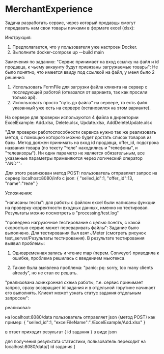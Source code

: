 # MerchantExperience
Задача разработать сервис, через который продавцы смогут передавать нам свои товары пачками в формате excel (xlsx):

Инструкция:
1. Предполагается, что у пользователя уже настроен Docker.
2. Выполните docker-compose up --build main

Замечения по заданию:
"Сервис принимает на вход ссылку на файл и id продавца, к чьему аккаунту будут привязаны загружаемые товары":
Не было понятно, что имеется ввиду под ссылкой на файл, у меня было 2 решения:
1. Использовать FormFile для загрузки файла клиента на сервер с последующей работой (отказался от варианта, так как просили только api).
2. Использовать просто "путь до файла" на сервере, то есть файл указанный уже есть на сервере (остановился на этом варианте).

На сервере для проверки используются 4 файла в директории ExcelExample:
Add.xlsx,
Delete.xlsx,
Update.xlsx,
AddDeleteUpdate.xlsx

"Для проверки работоспособности сервиса нужно так же реализовать метод, с помощью которого можно будет достать список товаров из базы. Метод должен принимать на вход id продавца, offer_id, подстрока названия товара (по тексту "теле" находились и "телефоны", и "телевизоры"). Ни один параметр не является обязательным, все указанные параметры применяются через логический оператор "AND"":

Для этого реализован метод POST: пользователь отправляет запрос на сервер localhost:8080/info c json: 
{
	"selled_id":1,
	"offer_id":13,
	"name":"теле"
}


Усложнения:

"написаны тесты":
для работы с файлом excel были написаны функции на проверку корректности входных данных, именно их тестировал. Результаты можно посмотреть в "processing/test.log"

"проведено нагрузочное тестирование с целью понять, с какой скоростью сервис может переваривать файлы":
Задание было выполнено. Для тестирования был взят JMeter (смотреть рисунок test_server/Результаты тестирования). В результате тестирования выявил проблемы: 

1. Одновременная запись и чтение map (перем. Conveyor) приводила к ошибке, проблема решилась с введением мьютекса.

2. Также была выявлена проблема: "panic: pq: sorry, too many clients already", но не стал ее решать.

"реализована асинхронная схема работы, т.е. сервис принимает запрос, сразу возвращает id задания и в отдельной горутине начинает его выполнять. Клиент может узнать статус задания отдельным запросом":

реализовал:

на localhost:8080/data пользователь отправляет json (метод POST) как пример:
{
	"selled_id":1,
	"excelFileName":"./ExcelExample/Add.xlsx" 
}

в ответ приходит результат { id задания } в виде json

для получения результата статистики, пользователь переходит на localhost:8080/data/{ id задания }


